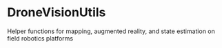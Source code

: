 # DroneVisionUtils

Helper functions for mapping, augmented reality, and state estimation on field robotics platforms